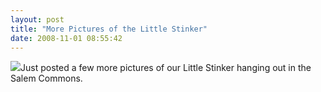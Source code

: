 ```yaml
---
layout: post
title: "More Pictures of the Little Stinker"
date: 2008-11-01 08:55:42
---
```

[![](http://photos.thecave.com/photos/407087321_VwBok-Th.jpg)](http://photos.thecave.com/gallery/6418951_FhYNb/407087321_VwBok#407087321_VwBok)Just posted a few more pictures of our Little Stinker hanging out in the Salem Commons.
